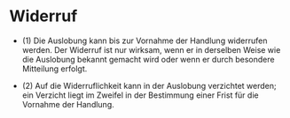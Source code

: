 # Widerruf

- (1) Die Auslobung kann bis zur Vornahme der Handlung widerrufen werden. Der Widerruf ist nur wirksam, wenn er in derselben Weise wie die Auslobung bekannt gemacht wird oder wenn er durch besondere Mitteilung erfolgt.

- (2) Auf die Widerruflichkeit kann in der Auslobung verzichtet werden; ein Verzicht liegt im Zweifel in der Bestimmung einer Frist für die Vornahme der Handlung.

